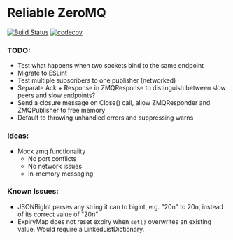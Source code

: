 # Reliable ZeroMQ
[![Build Status](https://travis-ci.com/OliverNChalk/reliable-zeromq.svg?branch=master)](https://travis-ci.com/OliverNChalk/reliable-zeromq)
[![codecov](https://codecov.io/gh/OliverNChalk/reliable-zeromq/branch/master/graph/badge.svg)](https://codecov.io/gh/OliverNChalk/reliable-zeromq)

### TODO:
 - Test what happens when two sockets bind to the same endpoint
 - Migrate to ESLint
 - Test multiple subscribers to one publisher (networked)
 - Separate Ack + Response in ZMQResponse to distinguish between slow peers and slow endpoints?
 - Send a closure message on Close() call, allow ZMQResponder and ZMQPublisher to free memory
 - Default to throwing unhandled errors and suppressing warns
 
### Ideas:
 - Mock zmq functionality
   - No port conflicts
   - No network issues
   - In-memory messaging

### Known Issues:
 - JSONBigInt parses any string it can to bigint, e.g. "20n" to 20n, instead of its correct value of "20n"
 - ExpiryMap does not reset expiry when `set()` overwrites an existing value. Would require a LinkedListDictionary.
